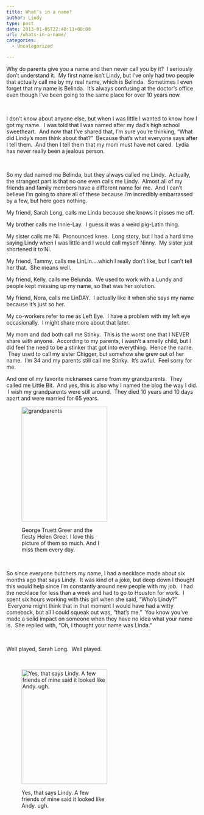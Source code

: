 ```yaml
---
title: What’s in a name?
author: Lindy
type: post
date: 2013-01-05T22:40:11+00:00
url: /whats-in-a-name/
categories:
  - Uncategorized

---
```

Why do parents give you a name and then never call you by it?  I seriously don&#8217;t understand it.  My first name isn&#8217;t Lindy, but I&#8217;ve only had two people that actually call me by my real name, which is Belinda.  Sometimes I even forget that my name is Belinda.  It&#8217;s always confusing at the doctor&#8217;s office even though I&#8217;ve been going to the same place for over 10 years now.

&nbsp;

I don&#8217;t know about anyone else, but when I was little I wanted to know how I got my name.  I was told that I was named after my dad&#8217;s high school sweetheart.  And now that I&#8217;ve shared that, I&#8217;m sure you&#8217;re thinking, &#8220;What did Lindy&#8217;s mom think about that?&#8221;  Because that&#8217;s what everyone says after I tell them.  And then I tell them that my mom must have not cared.  Lydia has never really been a jealous person.

&nbsp;

So my dad named me Belinda, but they always called me Lindy.  Actually, the strangest part is that no one even calls me Lindy.  Almost all of my friends and family members have a different name for me.  And I can&#8217;t believe I&#8217;m going to share all of these because I&#8217;m incredibly embarrassed by a few, but here goes nothing.

My friend, Sarah Long, calls me Linda because she knows it pisses me off.

My brother calls me Innie-Lay.  I guess it was a weird pig-Latin thing.

My sister calls me Ni.  Pronounced knee.  Long story, but I had a hard time saying Lindy when I was little and I would call myself Ninny.  My sister just shortened it to Ni.

My friend, Tammy, calls me LinLin&#8230;.which I really don&#8217;t like, but I can&#8217;t tell her that.  She means well.

My friend, Kelly, calls me Belunda.  We used to work with a Lundy and people kept messing up my name, so that was her solution.

My friend, Nora, calls me LinDAY.  I actually like it when she says my name because it&#8217;s just so her.

My co-workers refer to me as Left Eye.  I have a problem with my left eye occasionally.  I might share more about that later.

My mom and dad both call me Stinky.  This is the worst one that I NEVER share with anyone.  According to my parents, I wasn&#8217;t a smelly child, but I did feel the need to be a stinker that got into everything.  Hence the name.  They used to call my sister Chigger, but somehow she grew out of her name.  I&#8217;m 34 and my parents still call me Stinky.  It&#8217;s awful.  Feel sorry for me.

And one of my favorite nicknames came from my grandparents.  They called me Little Bit.  And yes, this is also why I named the blog the way I did.  I wish my grandparents were still around.  They died 10 years and 10 days apart and were married for 65 years.<figure id="attachment_1010" class="thumbnail wp-caption alignnone" style="width: 225px">

<img class="size-medium wp-image-1010" alt="grandparents" src="/wp-content/uploads/grandparents1-225x300.jpg" width="225" height="300" srcset="/wp-contentuploads/grandparents1-225x300.jpg 225w, /wp-contentuploads/grandparents1-768x1024.jpg 768w, /wp-contentuploads/grandparents1.jpg 1224w" sizes="(max-width: 225px) 100vw, 225px" /><figcaption class="caption wp-caption-text">George Truett Greer and the fiesty Helen Greer. I love this picture of them so much. And I miss them every day.</figcaption></figure> 

&nbsp;

So since everyone butchers my name, I had a necklace made about six months ago that says Lindy.  It was kind of a joke, but deep down I thought this would help since I&#8217;m constantly around new people with my job.  I had the necklace for less than a week and had to go to Houston for work.  I spent six hours working with this girl when she said, &#8220;Who&#8217;s Lindy?&#8221;  Everyone might think that in that moment I would have had a witty comeback, but all I could squeak out was, &#8220;that&#8217;s me.&#8221;  You know you&#8217;ve made a solid impact on someone when they have no idea what your name is.  She replied with, &#8220;Oh, I thought your name was Linda.&#8221;

&nbsp;

Well played, Sarah Long.  Well played.

&nbsp;<figure id="attachment_1011" class="thumbnail wp-caption alignnone" style="width: 225px">

<img class="size-medium wp-image-1011" alt="Yes, that says Lindy.  A few friends of mine said it looked like Andy.  ugh." src="/wp-content/uploads/necklace-225x300.jpg" width="225" height="300" srcset="/wp-contentuploads/necklace-225x300.jpg 225w, /wp-contentuploads/necklace.jpg 480w" sizes="(max-width: 225px) 100vw, 225px" /><figcaption class="caption wp-caption-text">Yes, that says Lindy. A few friends of mine said it looked like Andy. ugh.</figcaption></figure> 

&nbsp;